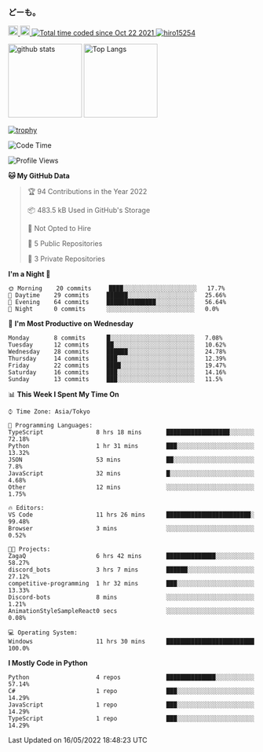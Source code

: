 ### どーも。

<p align="left"> 
  <a href="http://twitter.com/hiro15254">
    <img height="20" src="https://img.shields.io/twitter/follow/hiro15254?label=Twitter&logo=twitter&style=flat" />
  </a>
  <a href="https://github.com/hiro15254">
    <img height="20" src="https://img.shields.io/github/followers/hiro15254?label=follow&logo=github&style=flat" />
  </a>
  <a href="https://wakatime.com/@4c6eda6c-d45f-4db4-82b1-bb86de5eb197">
    <img src="https://wakatime.com/badge/user/4c6eda6c-d45f-4db4-82b1-bb86de5eb197.svg" alt="Total time coded since Oct 22 2021" />
  </a>
  <a href="https://github.com/hiro15254">
    <img src="https://komarev.com/ghpvc/?username=hiro15254" alt="hiro15254" />
  </a>
</p>

<p align="left">
  <img alt="github stats" height="150px" src="https://github-readme-stats.vercel.app/api?username=hiro15254&theme=onedark&show_icons=ture&count_private=true" />
  <img alt="Top Langs" height="150px" src="https://github-readme-stats.vercel.app/api/top-langs/?username=hiro15254&layout=compact&show_icons=true&theme=onedark&count_private=true" />
</p>

[![trophy](https://github-profile-trophy.vercel.app/?username=hiro15254&theme=onedark&column=10)](https://github.com/ryo-ma/github-profile-trophy)

<!--START_SECTION:waka-->
![Code Time](http://img.shields.io/badge/Code%20Time-0%20secs-blue)

![Profile Views](http://img.shields.io/badge/Profile%20Views-21-blue)

**🐱 My GitHub Data** 

> 🏆 94 Contributions in the Year 2022
 > 
> 📦 483.5 kB Used in GitHub's Storage 
 > 
> 🚫 Not Opted to Hire
 > 
> 📜 5 Public Repositories 
 > 
> 🔑 3 Private Repositories  
 > 
**I'm a Night 🦉** 

```text
🌞 Morning    20 commits     ████░░░░░░░░░░░░░░░░░░░░░   17.7% 
🌆 Daytime    29 commits     ██████░░░░░░░░░░░░░░░░░░░   25.66% 
🌃 Evening    64 commits     ██████████████░░░░░░░░░░░   56.64% 
🌙 Night      0 commits      ░░░░░░░░░░░░░░░░░░░░░░░░░   0.0%

```
📅 **I'm Most Productive on Wednesday** 

```text
Monday       8 commits      █░░░░░░░░░░░░░░░░░░░░░░░░   7.08% 
Tuesday      12 commits     ██░░░░░░░░░░░░░░░░░░░░░░░   10.62% 
Wednesday    28 commits     ██████░░░░░░░░░░░░░░░░░░░   24.78% 
Thursday     14 commits     ███░░░░░░░░░░░░░░░░░░░░░░   12.39% 
Friday       22 commits     ████░░░░░░░░░░░░░░░░░░░░░   19.47% 
Saturday     16 commits     ███░░░░░░░░░░░░░░░░░░░░░░   14.16% 
Sunday       13 commits     ███░░░░░░░░░░░░░░░░░░░░░░   11.5%

```


📊 **This Week I Spent My Time On** 

```text
⌚︎ Time Zone: Asia/Tokyo

💬 Programming Languages: 
TypeScript               8 hrs 18 mins       ██████████████████░░░░░░░   72.18% 
Python                   1 hr 31 mins        ███░░░░░░░░░░░░░░░░░░░░░░   13.32% 
JSON                     53 mins             ██░░░░░░░░░░░░░░░░░░░░░░░   7.8% 
JavaScript               32 mins             █░░░░░░░░░░░░░░░░░░░░░░░░   4.68% 
Other                    12 mins             ░░░░░░░░░░░░░░░░░░░░░░░░░   1.75%

🔥 Editors: 
VS Code                  11 hrs 26 mins      ████████████████████████░   99.48% 
Browser                  3 mins              ░░░░░░░░░░░░░░░░░░░░░░░░░   0.52%

🐱‍💻 Projects: 
ZagaQ                    6 hrs 42 mins       ██████████████░░░░░░░░░░░   58.27% 
discord_bots             3 hrs 7 mins        ██████░░░░░░░░░░░░░░░░░░░   27.12% 
competitive-programming  1 hr 32 mins        ███░░░░░░░░░░░░░░░░░░░░░░   13.33% 
Discord-bots             8 mins              ░░░░░░░░░░░░░░░░░░░░░░░░░   1.21% 
AnimationStyleSampleReact0 secs              ░░░░░░░░░░░░░░░░░░░░░░░░░   0.08%

💻 Operating System: 
Windows                  11 hrs 30 mins      █████████████████████████   100.0%

```

**I Mostly Code in Python** 

```text
Python                   4 repos             ██████████████░░░░░░░░░░░   57.14% 
C#                       1 repo              ███░░░░░░░░░░░░░░░░░░░░░░   14.29% 
JavaScript               1 repo              ███░░░░░░░░░░░░░░░░░░░░░░   14.29% 
TypeScript               1 repo              ███░░░░░░░░░░░░░░░░░░░░░░   14.29%

```



 Last Updated on 16/05/2022 18:48:23 UTC
<!--END_SECTION:waka-->
